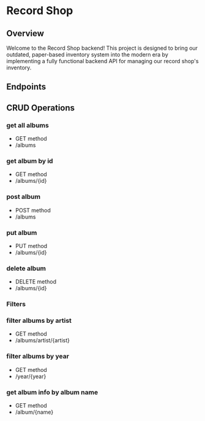 # Record Shop
## Overview
Welcome to the Record Shop backend! This project is designed to bring our outdated, paper-based inventory system into the modern era by implementing a fully functional backend API for managing our record shop's inventory.

## Endpoints
## CRUD Operations
### get all albums 
- GET method
- /albums
### get album by id
- GET method
- /albums/{id}
### post album
- POST method
- /albums
### put album
- PUT method
- /albums/{id}
### delete album
- DELETE method
- /albums/{id}

### Filters
### filter albums by artist
- GET method
- /albums/artist/{artist}

### filter albums by year
- GET method
- /year/{year}

### get album info by album name
- GET method
- /album/{name}
